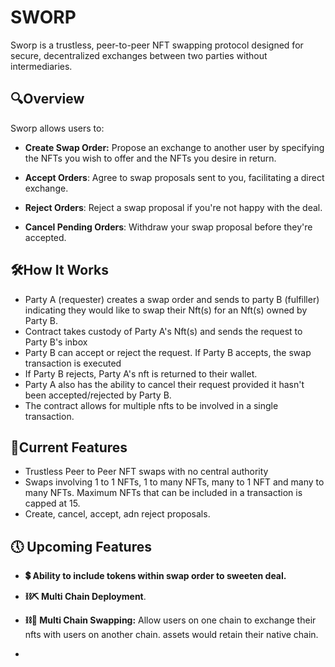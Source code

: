 
# SWORP
Sworp is a trustless, peer-to-peer NFT swapping protocol designed for secure, decentralized exchanges between two parties without intermediaries.

## 🔍Overview
Sworp allows users to:

- **Create Swap Order:** Propose an exchange to another user by specifying the NFTs you wish to offer and the NFTs you desire in return.

- **Accept Orders**: Agree to swap proposals sent to you, facilitating a direct exchange.

- **Reject Orders**: 
    Reject a swap proposal if you're not happy with the deal.

- **Cancel Pending Orders**: Withdraw your swap proposal before they're accepted. 


## 🛠How It Works

 - Party A (requester) creates a swap order and sends to party B (fulfiller) indicating they would like to swap their Nft(s) for an Nft(s) owned by Party B.
 - Contract takes custody of Party A's Nft(s) and sends the request to Party B's inbox
 - Party B can accept or reject the request. If Party B accepts, the swap transaction is executed
 - If Party B rejects, Party A's nft is returned to their wallet.
 - Party A also has the ability to cancel their request provided it hasn't been accepted/rejected by Party B.
 - The contract allows for multiple nfts to be involved in a single transaction.

## 👀Current Features
- Trustless Peer to Peer NFT swaps with no central authority
- Swaps involving 1 to 1 NFTs, 1 to many NFTs, many to 1 NFT and many to many NFTs. Maximum NFTs that can be included in a transaction is capped at 15.
- Create, cancel, accept, adn reject proposals.  

## 🕔 Upcoming Features
-  **💲 Ability to include tokens within swap order to sweeten deal.**

- **⛓⛏ Multi Chain Deployment**.

- **⛓💱 Multi Chain Swapping:** 
    Allow users on one chain to exchange their nfts with users on another chain. assets would retain their native chain.

- 